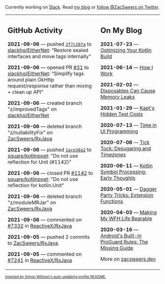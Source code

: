 Currently working on [Slack](https://slack.com/). Read [my blog](https://zacsweers.dev/) or [follow @ZacSweers on Twitter](https://twitter.com/ZacSweers).

<table><tr><td valign="top" width="60%">

## GitHub Activity
<!-- githubActivity starts -->
**2021-09-06** — pushed [`2f7c207a`](https://github.com/slackhq/EitherNet/commit/2f7c207a08cb06086fe45c6dd8b76f97b368fdeb) to [slackhq/EitherNet](https://api.github.com/repos/slackhq/EitherNet): "Restore sealed interfaces and move tags internally"

**2021-09-06** — opened PR [#31](https://api.github.com/repos/slackhq/EitherNet/pulls/31) to [slackhq/EitherNet](https://api.github.com/repos/slackhq/EitherNet): "Simplify tags around plain OkHttp request/response rather than mixing + clean up API"

**2021-09-06** — created branch "z/improvedTags" on [slackhq/EitherNet](https://api.github.com/repos/slackhq/EitherNet)

**2021-09-06** — deleted branch "z/nullabilityFix" on [ZacSweers/RxJava](https://api.github.com/repos/ZacSweers/RxJava)

**2021-09-06** — pushed [`1ace38a2`](https://github.com/square/kotlinpoet/commit/1ace38a2666589ac9480f66b3fad8196994b97f0) to [square/kotlinpoet](https://api.github.com/repos/square/kotlinpoet): "Do not use reflection for Unit (#1142)"

**2021-09-06** — closed PR [#1142](https://api.github.com/repos/square/kotlinpoet/pulls/1142) to [square/kotlinpoet](https://api.github.com/repos/square/kotlinpoet): "Do not use reflection for kotlin.Unit"

**2021-09-06** — deleted branch "z/moduleMRJar" on [ZacSweers/RxJava](https://api.github.com/repos/ZacSweers/RxJava)

**2021-09-06** — commented on [#7332](https://github.com/ReactiveX/RxJava/pull/7332#issuecomment-913676009) in [ReactiveX/RxJava](https://api.github.com/repos/ReactiveX/RxJava)

**2021-09-05** — pushed 2 commits to [ZacSweers/RxJava](https://api.github.com/repos/ZacSweers/RxJava).

**2021-09-05** — commented on [#7241](https://github.com/ReactiveX/RxJava/pull/7241#issuecomment-913270464) in [ReactiveX/RxJava](https://api.github.com/repos/ReactiveX/RxJava)
<!-- githubActivity ends -->
</td><td valign="top" width="40%">

## On My Blog
<!-- blog starts -->
**2021-07-23** — [Optimizing Your Kotlin Build](https://www.zacsweers.dev/optimizing-your-kotlin-build/)

**2021-06-14** — [How I Work](https://www.zacsweers.dev/how-i-work/)

**2021-02-02** — [Disposables Can Cause Memory Leaks](https://www.zacsweers.dev/disposables-can-cause-memory-leaks/)

**2021-01-29** — [Kapt's Hidden Test Costs](https://www.zacsweers.dev/kapts-hidden-test-costs/)

**2020-07-13** — [Time in UI Programming](https://www.zacsweers.dev/time-in-ui/)

**2020-07-08** — [Tick Tock: Desugaring and Timezones](https://www.zacsweers.dev/ticktock-desugaring-timezones/)

**2020-06-11** — [Kotlin Symbol Processing: Early Thoughts](https://www.zacsweers.dev/kotlin-symbol-processor-early-thoughts/)

**2020-05-01** — [Dagger Party Tricks: Extension Functions](https://www.zacsweers.dev/dagger-party-tricks-extension-functions/)

**2020-04-03** — [Making My WFH Life Bearable](https://www.zacsweers.dev/making-wfh-life-bearable/)

**2020-03-16** — [Android's Built-in ProGuard Rules: The Missing Guide](https://www.zacsweers.dev/android-proguard-rules/)
<!-- blog ends -->
More on [zacsweers.dev](https://zacsweers.dev/)
</td></tr></table>

<sub><a href="https://simonwillison.net/2020/Jul/10/self-updating-profile-readme/">Inspired by Simon Willison's auto-updating profile README.</a></sub>